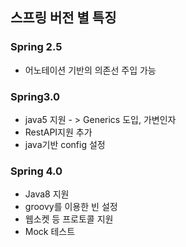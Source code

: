 ## 스프링 버전 별 특징



### Spring 2.5

- 어노테이션 기반의 의존선 주입 가능

### Spring3.0

- java5 지원 - > Generics 도입, 가변인자 
- RestAPI지원 추가
- java기반 config 설정



### Spring 4.0

- Java8 지원
- groovy를 이용한 빈 설정
- 웹소켓 등 프로토콜 지원
- Mock 테스트 

